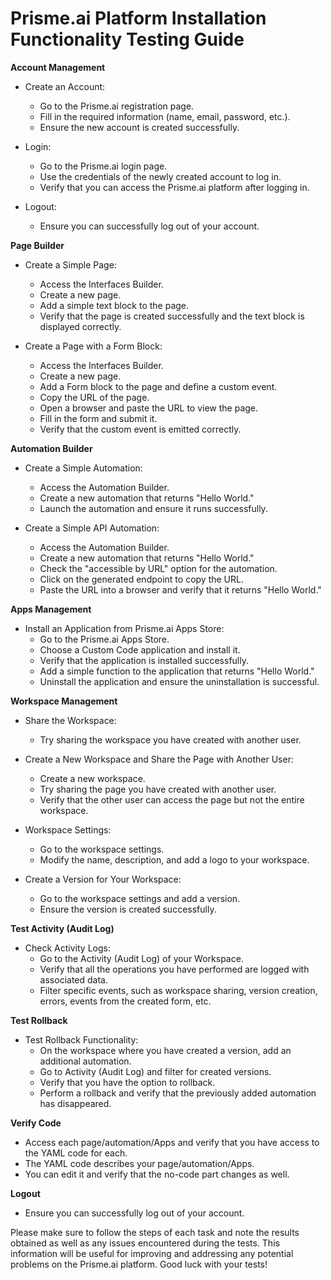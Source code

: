 # Prisme.ai Platform Installation Functionality Testing Guide

**Account Management**

   - Create an Account:
     - Go to the Prisme.ai registration page.
     - Fill in the required information (name, email, password, etc.).
     - Ensure the new account is created successfully.

   - Login:
     - Go to the Prisme.ai login page.
     - Use the credentials of the newly created account to log in.
     - Verify that you can access the Prisme.ai platform after logging in.

   - Logout:
     - Ensure you can successfully log out of your account.

**Page Builder**

   - Create a Simple Page:
     - Access the Interfaces Builder.
     - Create a new page.
     - Add a simple text block to the page.
     - Verify that the page is created successfully and the text block is displayed correctly.

   - Create a Page with a Form Block:
     - Access the Interfaces Builder.
     - Create a new page.
     - Add a Form block to the page and define a custom event.
     - Copy the URL of the page.
     - Open a browser and paste the URL to view the page.
     - Fill in the form and submit it.
     - Verify that the custom event is emitted correctly.

**Automation Builder**

   - Create a Simple Automation:
     - Access the Automation Builder.
     - Create a new automation that returns "Hello World."
     - Launch the automation and ensure it runs successfully.

   - Create a Simple API Automation:
     - Access the Automation Builder.
     - Create a new automation that returns "Hello World."
     - Check the "accessible by URL" option for the automation.
     - Click on the generated endpoint to copy the URL.
     - Paste the URL into a browser and verify that it returns "Hello World."

**Apps Management**

   - Install an Application from Prisme.ai Apps Store:
     - Go to the Prisme.ai Apps Store.
     - Choose a Custom Code application and install it.
     - Verify that the application is installed successfully.
     - Add a simple function to the application that returns "Hello World."
     - Uninstall the application and ensure the uninstallation is successful.

 **Workspace Management**

   - Share the Workspace:
     - Try sharing the workspace you have created with another user.

   - Create a New Workspace and Share the Page with Another User:
     - Create a new workspace.
     - Try sharing the page you have created with another user.
     - Verify that the other user can access the page but not the entire workspace.

   - Workspace Settings:
     - Go to the workspace settings.
     - Modify the name, description, and add a logo to your workspace.

   - Create a Version for Your Workspace:
     - Go to the workspace settings and add a version.
     - Ensure the version is created successfully.

**Test Activity (Audit Log)**

   - Check Activity Logs:
     - Go to the Activity (Audit Log) of your Workspace.
     - Verify that all the operations you have performed are logged with associated data.
     - Filter specific events, such as workspace sharing, version creation, errors, events from the created form, etc.

**Test Rollback**

   - Test Rollback Functionality:
     - On the workspace where you have created a version, add an additional automation.
     - Go to Activity (Audit Log) and filter for created versions.
     - Verify that you have the option to rollback.
     - Perform a rollback and verify that the previously added automation has disappeared.

**Verify Code**

   - Access each page/automation/Apps and verify that you have access to the YAML code for each.
   - The YAML code describes your page/automation/Apps.
   - You can edit it and verify that the no-code part changes as well.

**Logout**

   - Ensure you can successfully log out of your account.

Please make sure to follow the steps of each task and note the results obtained as well as any issues encountered during the tests. This information will be useful for improving and addressing any potential problems on the Prisme.ai platform. Good luck with your tests!
